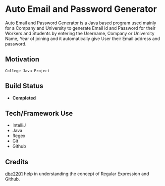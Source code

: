 # Auto Email and Password Generator
Auto Email and Password Generator is a Java based program used mainly for a Company and University to generate Email id and Password for their Workers and Students by entering the Username, Company or University Name, Year of joining  and it automatically give User their Email address and password.  

## Motivation
````
College Java Project
````

## Build Status
* **Completed**

## Tech/Framework Use
* IntelliJ
* Java
* Regex
* Git
* Github

## Credits
[dbc2201](https://github.com/dbc2201) help in understanding the concept of Regular Expression and Github.

